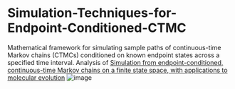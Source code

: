 # Simulation-Techniques-for-Endpoint-Conditioned-CTMC
Mathematical framework for simulating sample paths of continuous-time Markov chains (CTMCs) conditioned on known endpoint states across a specified time interval.
Analysis of [Simulation from endpoint-conditioned, continuous-time Markov chains on a finite state space, with applications to molecular evolution](https://arxiv.org/abs/0910.1683)
![image](https://github.com/user-attachments/assets/00d59576-3b67-46de-b5e4-5370bfca1f54)
